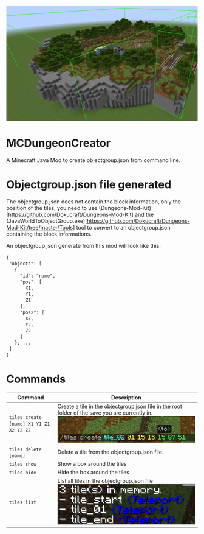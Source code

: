 ![alt text](https://github.com/DungeonsModding/MCDungeonCreator/blob/main/screenshots/tiles_show.png)


# MCDungeonCreator
 A Minecraft Java Mod to create objectgroup.json from command line.
 
# Objectgroup.json file generated

The objectgroup.json does not contain the block information, only the position of the tiles, you need to use (Dungeons-Mod-Kit)[https://github.com/Dokucraft/Dungeons-Mod-Kit] and the (JavaWorldToObjectGroup.exe)[https://github.com/Dokucraft/Dungeons-Mod-Kit/tree/master/Tools] tool to convert to an objectgroup.json containing the block informations.

An objectgroup.json generate from this mod will look like this:
 ```JS
{
  "objects": [
    {
      "id": "name",
      "pos": [
        X1,
        Y1,
        Z1
      ],
      "pos2": [
        X2,
        Y2,
        Z2
      ]
    }, ...
  ]
}
```
 
# Commands

| Command                                 	| Description                                                                                     	|
|-----------------------------------------	|-------------------------------------------------------------------------------------------------	|
| `tiles create [name] X1 Y1 Z1 X2 Y2 Z2` 	| Create a tile in the objectgroup.json file in the root folder of the save you are currently in. ![alt text](https://github.com/DungeonsModding/MCDungeonCreator/blob/main/screenshots/tiles_create.png) 	|
| `tiles delete [name]`                   	| Delete a tile from the objectgroup.json file.                                                    	|
| `tiles show`                            	| Show a box around the tiles                                                                     	|
| `tiles hide`                            	| Hide the box around the tiles                                                                   	|
| `tiles list`                            	| List all tiles in the objectgroup.json file ![alt text](https://github.com/DungeonsModding/MCDungeonCreator/blob/main/screenshots/tiles_list.png)                                                    	|
